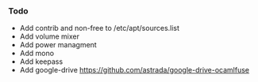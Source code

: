 ### Todo

* Add contrib and non-free to /etc/apt/sources.list
* Add volume mixer
* Add power managment
* Add mono
* Add keepass
* Add google-drive https://github.com/astrada/google-drive-ocamlfuse
